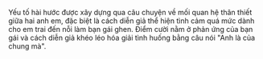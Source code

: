 Yếu tố hài hước được xây dựng qua câu chuyện về mối quan hệ thân thiết giữa hai anh em, đặc biệt là cách diễn giả thể hiện tình cảm quá mức dành cho em trai đến nỗi làm bạn gái ghen. Điểm cười nằm ở phản ứng của bạn gái và cách diễn giả khéo léo hóa giải tình huống bằng câu nói "Anh là của chung mà".